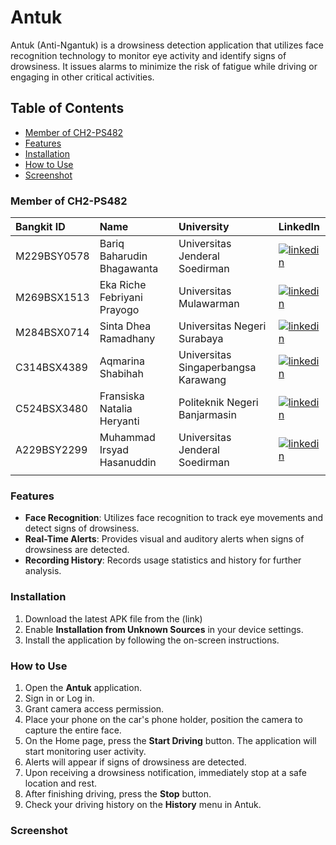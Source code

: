 # **Antuk**

Antuk (Anti-Ngantuk) is a drowsiness detection application that utilizes face recognition technology to monitor eye activity and identify signs of drowsiness. It issues alarms to minimize the risk of fatigue while driving or engaging in other critical activities.

## **Table of Contents**

- [Member of CH2-PS482](https://github.com/CH2-PS482/.github/blob/main/README.md#member-of-ch2-ps482)
- [Features](https://github.com/CH2-PS482/.github/blob/main/README.md#features)
- [Installation](https://github.com/CH2-PS482/.github/blob/main/README.md#installation)
- [How to Use](https://github.com/CH2-PS482/.github/blob/main/README.md#how-to-use)
- [Screenshot](https://github.com/CH2-PS482/.github/blob/main/README.md#screenshot)

### **Member of CH2-PS482**

| Bangkit ID  | Name                        | University                          | LinkedIn                                                                                                                                                                          |
| :---------- | :-------------------------- | :---------------------------------- | :-------------------------------------------------------------------------------------------------------------------------------------------------------------------------------- |
| M229BSY0578 | Bariq Baharudin Bhagawanta  | Universitas Jenderal Soedirman      | [![linkedin](https://img.shields.io/badge/linkedin-0A66C2?style=for-the-badge&logo=linkedin&logoColor=white)](https://www.linkedin.com/in/bariqbaharudin/)                        |
| M269BSX1513 | Eka Riche Febriyani Prayogo | Universitas Mulawarman              | [![linkedin](https://img.shields.io/badge/linkedin-0A66C2?style=for-the-badge&logo=linkedin&logoColor=white)](https://www.linkedin.com/in/eka-riche-febriyani-prayogo-974779214/) |
| M284BSX0714 | Sinta Dhea Ramadhany        | Universitas Negeri Surabaya         | [![linkedin](https://img.shields.io/badge/linkedin-0A66C2?style=for-the-badge&logo=linkedin&logoColor=white)](https://www.linkedin.com/in/sintadhea/)                             |
| C314BSX4389 | Aqmarina Shabihah           | Universitas Singaperbangsa Karawang | [![linkedin](https://img.shields.io/badge/linkedin-0A66C2?style=for-the-badge&logo=linkedin&logoColor=white)](https://www.linkedin.com/in/aqmarina-shabihah)                      |
| C524BSX3480 | Fransiska Natalia Heryanti  | Politeknik Negeri Banjarmasin       | [![linkedin](https://img.shields.io/badge/linkedin-0A66C2?style=for-the-badge&logo=linkedin&logoColor=white)](https://www.linkedin.com/in/fransiska-natalia-heryanti-746131267/)  |
| A229BSY2299 | Muhammad Irsyad Hasanuddin  | Universitas Jenderal Soedirman      | [![linkedin](https://img.shields.io/badge/linkedin-0A66C2?style=for-the-badge&logo=linkedin&logoColor=white)](https://www.linkedin.com/in/muhammad-irsyad-hasanuddin-9749a9214/)  |
|             |

### **Features**

- **Face Recognition**: Utilizes face recognition to track eye movements and detect signs of drowsiness.
- **Real-Time Alerts**: Provides visual and auditory alerts when signs of drowsiness are detected.
- **Recording History**: Records usage statistics and history for further analysis.

### **Installation**

1. Download the latest APK file from the (link)
2. Enable **Installation from Unknown Sources** in your device settings.
3. Install the application by following the on-screen instructions.

### **How to Use**

1. Open the **Antuk** application.
2. Sign in or Log in.
3. Grant camera access permission.
4. Place your phone on the car's phone holder, position the camera to capture the entire face.
5. On the Home page, press the **Start Driving** button. The application will start monitoring user activity.
6. Alerts will appear if signs of drowsiness are detected.
7. Upon receiving a drowsiness notification, immediately stop at a safe location and rest.
8. After finishing driving, press the **Stop** button.
9. Check your driving history on the **History** menu in Antuk.

### **Screenshot**

